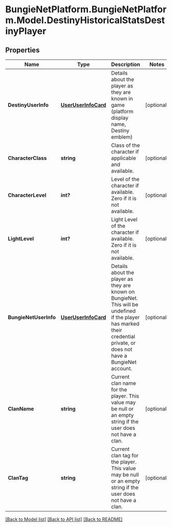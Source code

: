 # BungieNetPlatform.BungieNetPlatform.Model.DestinyHistoricalStatsDestinyPlayer
## Properties

Name | Type | Description | Notes
------------ | ------------- | ------------- | -------------
**DestinyUserInfo** | [**UserUserInfoCard**](UserUserInfoCard.md) | Details about the player as they are known in game (platform display name, Destiny emblem) | [optional] 
**CharacterClass** | **string** | Class of the character if applicable and available. | [optional] 
**CharacterLevel** | **int?** | Level of the character if available. Zero if it is not available. | [optional] 
**LightLevel** | **int?** | Light Level of the character if available. Zero if it is not available. | [optional] 
**BungieNetUserInfo** | [**UserUserInfoCard**](UserUserInfoCard.md) | Details about the player as they are known on BungieNet. This will be undefined if the player has marked their credential private, or does not have a BungieNet account. | [optional] 
**ClanName** | **string** | Current clan name for the player. This value may be null or an empty string if the user does not have a clan. | [optional] 
**ClanTag** | **string** | Current clan tag for the player. This value may be null or an empty string if the user does not have a clan. | [optional] 

[[Back to Model list]](../README.md#documentation-for-models) [[Back to API list]](../README.md#documentation-for-api-endpoints) [[Back to README]](../README.md)

